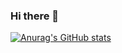 ### Hi there 👋


[![Anurag's GitHub stats](https://github-readme-stats.vercel.app/api?username=9Mzz)](https://github.com/anuraghazra/github-readme-stats)


<!--
**9Mzz/9Mzz** is a ✨ _special_ ✨ repository because its `README.md` (this file) appears on your GitHub profile.

Here are some ideas to get you started:

- 🔭 I’m currently working on ...
- 🌱 I’m currently learning ...
- 👯 I’m looking to collaborate on ...
- 🤔 I’m looking for help with ...
- 💬 Ask me about ...
- 📫 How to reach me: ...
- 😄 Pronouns: ...
- ⚡ Fun fact: ...
-->
